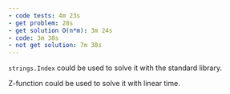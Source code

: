 ```yaml
---
- code tests: 4m 23s
- get problem: 28s
- get solution O(n*m): 3m 24s
- code: 3m 38s
- not get solution: 7m 38s
---
```


`strings.Index` could be used to solve it with the standard library.

Z-function could be used to solve it with linear time.
